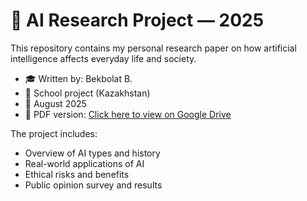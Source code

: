 # 📘 AI Research Project — 2025

This repository contains my personal research paper on how artificial intelligence affects everyday life and society.

- 🎓 Written by: Bekbolat B.
- 📍 School project (Kazakhstan)
- 📅 August 2025
- 📄 PDF version: [Click here to view on Google Drive](https://drive.google.com/file/d/1N_mDWkdaRLfoPNFHWUl0JHSYnoKhR8Wq/view?usp=drivesdk)

The project includes:
- Overview of AI types and history
- Real-world applications of AI
- Ethical risks and benefits
- Public opinion survey and results
